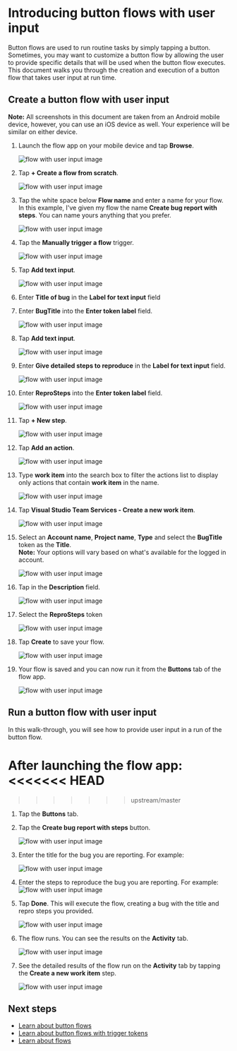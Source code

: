 <properties
    pageTitle="Learn how to automate repetitive tasks with button flows that take user input | Microsoft Flow"
    description="Microsoft Flow makes it easy automate repetitive tasks. Your flows can even take user input when running a repetitive task."
    services=""
    suite="flow"
    documentationCenter="na"
    authors="msftman"
    manager="anneta"
    editor=""
    tags=""/>

<tags
   ms.service="flow"
   ms.devlang="na"
   ms.topic="article"
   ms.tgt_pltfrm="na"
   ms.workload="na"
   ms.date="01/24/2017"
   ms.author="deonhe"/>


# Introducing button flows with user input 

Button flows are used to run routine tasks by simply tapping a button. Sometimes, you may want to customize a button flow by allowing the user to provide specific details that will be used when the button flow executes. This document walks you through the creation and execution of a button flow that takes user input at run time. 


## Create a button flow with user input  

**Note:** All screenshots in this document are taken from an Android mobile device, however, you can use an iOS device as well. Your experience will be similar on either device.  

1. Launch the flow app on your mobile device and tap **Browse**.  

	![flow with user input image](./media/button-flow-with-user-input-tokens/mt0.png)  
2. Tap **+ Create a flow from scratch**.  

	![flow with user input image](./media/button-flow-with-user-input-tokens/mt1.png)  
3. Tap the white space below **Flow name**  and enter a name for your flow. In this example, I've given my flow the name **Create bug report with steps**. You can name yours anything that you prefer.  

	![flow with user input image](./media/button-flow-with-user-input-tokens/mt2.png)  
4. Tap the **Manually trigger a flow** trigger.  

	![flow with user input image](./media/button-flow-with-user-input-tokens/mt3.png)  
5. Tap **Add text input**.  

	![flow with user input image](./media/button-flow-with-user-input-tokens/mt6.png)  
6. Enter **Title of bug** in the **Label for text input** field  
7. Enter **BugTitle** into the **Enter token label** field.  

	![flow with user input image](./media/button-flow-with-user-input-tokens/mt4.png)  
8. Tap **Add text input**.  

	![flow with user input image](./media/button-flow-with-user-input-tokens/mt6.png)  
9. Enter **Give detailed steps to reproduce** in the **Label for text input** field.  

	![flow with user input image](./media/button-flow-with-user-input-tokens/mt7.png)  
10. Enter **ReproSteps** into the **Enter token label** field.  

	![flow with user input image](./media/button-flow-with-user-input-tokens/mt8.png)  
11. Tap **+ New step**.  

	![flow with user input image](./media/button-flow-with-user-input-tokens/mt9.png)  
12. Tap **Add an action**.  

	![flow with user input image](./media/button-flow-with-user-input-tokens/mt9-addaction.png)  
13. Type **work item** into the search box to filter the actions list to display only actions that contain **work item** in the name.  

	![flow with user input image](./media/button-flow-with-user-input-tokens/mt10.png)  
14. Tap **Visual Studio Team Services - Create a new work item**.  

	![flow with user input image](./media/button-flow-with-user-input-tokens/mt11-create-item.png)  
15. Select an **Account name**, **Project name**, **Type** and select the **BugTitle** token as the **Title**.  
**Note:** Your options will vary based on what's available for the logged in account.  

	![flow with user input image](./media/button-flow-with-user-input-tokens/mt11.png)  
16. Tap in the **Description** field.  

	![flow with user input image](./media/button-flow-with-user-input-tokens/mt12.png)  
17. Select the **ReproSteps** token  

	![flow with user input image](./media/button-flow-with-user-input-tokens/mt13.png)  
18. Tap **Create** to save your flow.  

	![flow with user input image](./media/button-flow-with-user-input-tokens/mt13-save.png)  
19. Your flow is saved and you can now run it from the **Buttons** tab of the flow app.  

	![flow with user input image](./media/button-flow-with-user-input-tokens/mt14.png)  

## Run a button flow with user input
In this walk-through, you will see how to provide user input in a run of the button flow.  

After launching the flow app:  
<<<<<<< HEAD
=======

>>>>>>> upstream/master
1. Tap the **Buttons** tab.  
2. Tap the **Create bug report with steps** button.  

	![flow with user input image](./media/button-flow-with-user-input-tokens/runmt1.png)  
3. Enter the title for the bug you are reporting. For example:  

	![flow with user input image](./media/button-flow-with-user-input-tokens/runmt2.png)  
4. Enter the steps to reproduce the bug you are reporting. For example:  
	![flow with user input image](./media/button-flow-with-user-input-tokens/runmt3.png)  
5. Tap **Done**. This will execute the flow, creating a bug with the title and repro steps you provided.  

	![flow with user input image](./media/button-flow-with-user-input-tokens/runmt3-5.png)  
6. The flow runs. You can see the results on the **Activity** tab.  

	![flow with user input image](./media/button-flow-with-user-input-tokens/runmt5.png)  
7. See the detailed results of the flow run on the **Activity** tab by tapping the **Create a new work item** step.  

	![flow with user input image](./media/button-flow-with-user-input-tokens/runmt6.png)  

## Next steps

- [Learn about button flows](./introduction-to-button-flows.md)  
- [Learn about button flows with trigger tokens](./introduction-to-button-trigger-tokens.md)  
- [Learn about flows](./guided-learning/learning-introducing-flow.md)  
